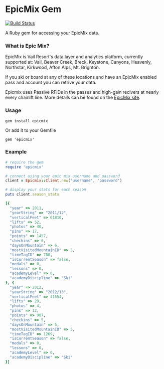 EpicMix Gem
===========

[![Build Status](https://travis-ci.org/jpsilvashy/epicmix.png?branch=master)](https://travis-ci.org/jpsilvashy/epicmix)

A Ruby gem for accessing your EpicMix data.


### What is Epic Mix?

EpicMix is Vail Resort's data layer and analytics platform, currently supported at: Vail, Beaver Creek, Breck, Keystone, Canyons, Heavenly, Northstar, Kirkwood, Afton Alps, Mt. Brighton.

If you ski or board at any of these locations and have an EpicMix enabled pass and account you can retrive your data.

Epicmix uses Passive RFIDs in the passes and high-gain recivers at nearly every chairlift line. More details can be found on the [EpicMix site](https://www.epicmix.com/HowItWorks.aspx#epicmix).


### Usage

    gem install epicmix

Or add it to your Gemfile

    gem 'epicmix'


### Example

``` ruby
# require the gem
require 'epicmix'

# connect using your epic mix username and password
client = Epicmix::Client.new('username', 'password')

# display your stats for each season
puts client.season_stats

[{
  "year" => 2011,
  "yearString" => "2011/12",
  "verticalFeet" => 61810,
  "lifts" => 52,
  "photos" => 40,
  "pins" => 17,
  "points" => 1457,
  "checkins" => 6,
  "daysOnMountain" => 6,
  "mostVisitedMountainID" => 5,
  "timeTagID" => 780,
  "isCurrentSeason" => false,
  "medals" => 0,
  "lessons" => 0,
  "academyLevel" => 0,
  "academyDiscipline" => "Ski"
}, {
  "year" => 2012,
  "yearString" => "2012/13",
  "verticalFeet" => 41554,
  "lifts" => 29,
  "photos" => 4,
  "pins" => 12,
  "points" => 907,
  "checkins" => 5,
  "daysOnMountain" => 5,
  "mostVisitedMountainID" => 5,
  "timeTagID" => 1269,
  "isCurrentSeason" => false,
  "medals" => 0,
  "lessons" => 0,
  "academyLevel" => 0,
  "academyDiscipline" => "Ski"
}]

```
